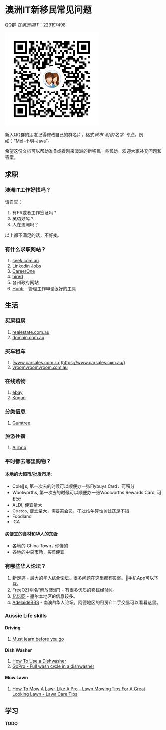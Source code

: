 # 澳洲IT新移民常见问题
QQ群 *在澳洲搞IT*：229197498

![alt text][qrcode]

[qrcode]:https://github.com/randomyao22/au-it-faq-for-chinese/blob/master/src/common/images/qrcode.png

新入QQ群的朋友记得修改自己的群名片，格式*城市-昵称/名字-专业*。例如：“Mel-小明-Java”。

希望这份文档可以帮助准备或者刚来澳洲的新移民一些帮助。欢迎大家补充问题和答案。

## 求职

### 澳洲IT工作好找吗？
请自查：
1. 有PR或者工作签证吗？
2. 英语好吗？
3. 人在澳洲吗？

以上都不满足的话，不好找。

### 有什么求职网站？
1. [seek.com.au](http://seek.com.au)
2. [Linkedin Jobs](https://www.linkedin.com/jobs/)
3. [CareerOne](https://www.careerone.com.au/)
4. [hired](https://hired.com/home)
5. 各州政府网站
6. [Huntr](http://huntr.co/) - 管理工作申请很好的工具

## 生活

### 买房租房
1. [realestate.com.au](https://www.realestate.com.au/)
2. [domain.com.au](https://www.domain.com.au/)

### 买车租车
1. [www.carsales.com.au](https://www.carsales.com.au/)
2. [vroomvroomvroom.com.au](https://www.vroomvroomvroom.com.au/)

### 在线购物
1. [ebay](https://www.ebay.com.au/)
2. [Kogan](https://www.kogan.com/au/)

### 分类信息
1. [Gumtree](https://www.gumtree.com.au/)

### 旅游住宿
1. [Airbnb](https://www.airbnb.com.au/)

### 平时都去哪里购物？

#### 本地的大超市/批发市场:
- Coles, 第一次去的时候可以顺便办一张Flybuys Card，可积分
- Woolworths, 第一次去的时候可以顺便办一张Woolworths Rewards Card, 可积分
- ALDI, 便宜量大
- Costco, 便宜量大，需要买会员，不过按年算性价比还是不错
- Foodland
- IGA

#### 买便宜的食材和华人的东西:
- 各地的 China Town，你懂的
- 各地的中央市场，买菜便宜

### 有哪些华人论坛？
1. [新足迹](https://www.oursteps.com.au/bbs/) - 最大的华人综合论坛。很多问题在这里都有答案。手机App可以下载。
2. [FreeOZ(别名“解放澳洲”)](http://www.freeoz.org/) - 有很多优质的移民经验帖。
3. [亿忆网](http://www.yeeyi.com) - 墨尔本地区的信息较多。
4. [AdelaideBBS](http://adelaidebbs.com/bbs/forum.php) - 南澳的华人论坛。阿德地区的租房和二手交易可以看看这里。

### Aussie Life skills

#### Driving
1. [Must learn before you go](http://www.raa.com.au/motoring-and-road-safety/learning-to-drive/take-the-online-learners-test)

#### Dish Washer
1. [How To Use a Dishwasher](https://www.youtube.com/watch?v=5lvweMBCqAs)
2. [GoPro - Full wash cycle in a dishwasher](https://www.youtube.com/watch?v=gjcyUjXwH_4)

#### Mow Lawn
1. [How To Mow A Lawn Like A Pro - Lawn Mowing Tips For A Great Looking Lawn - Lawn Care Tips](https://www.youtube.com/watch?v=jTsibNGnzpA)


## 学习

**TODO**
